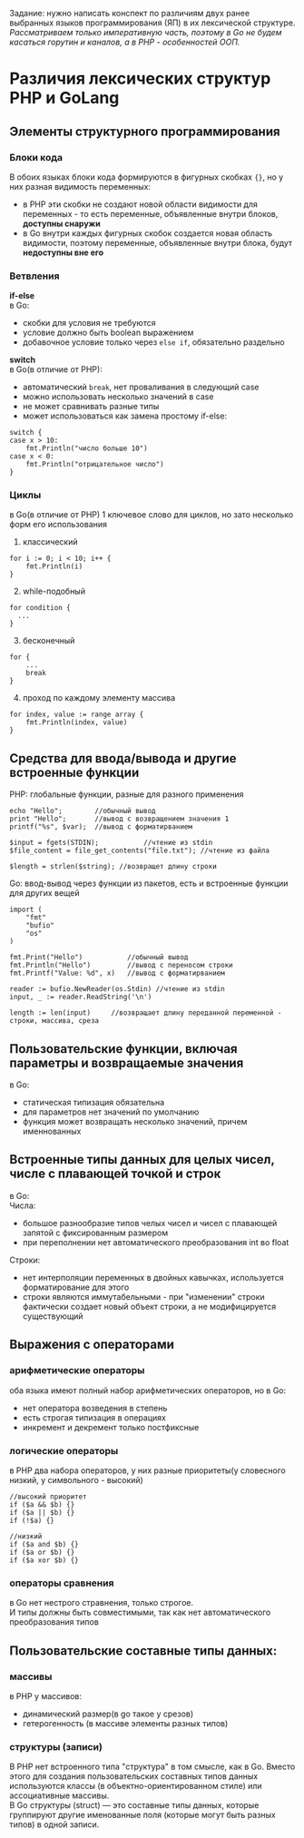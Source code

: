Задание: нужно написать конспект по различиям двух ранее выбранных языков программирования (ЯП) в их лексической структуре.  
_Рассматриваем только императивную часть, поэтому в Go не будем касаться горутин и каналов, а в PHP - особенностей ООП._    
# Различия лексических структур PHP и GoLang
## Элементы структурного программирования
### Блоки кода
В обоих языках блоки кода формируются в фигурных скобках `{}`, но у них разная видимость переменных:
- в PHP эти скобки не создают новой области видимости для переменных - то есть переменные, объявленные внутри блоков, **доступны снаружи**
- в Go внутри каждых фигурных скобок создается новая область видимости, поэтому переменные, объявленные внутри блока, будут **недоступны вне его**

### Ветвления
**if-else**  
в Go:  
- скобки для условия не требуются
- условие должно быть boolean выражением
- добавочное условие только через `else if`, обязательно раздельно  

**switch**  
в Go(в отличие от PHP):  
- автоматический `break`, нет проваливания в следующий case
- можно использовать несколько значений в case
- не может сравнивать разные типы
- может использоваться как замена простому if-else:
```
switch {
case x > 10:
    fmt.Println("число больше 10")
case x < 0:
    fmt.Println("отрицательное число")
}
```

### Циклы
в Go(в отличие от PHP) 1 ключевое слово для циклов, но зато несколько форм его использования
1) классический  
```
for i := 0; i < 10; i++ {
    fmt.Println(i)
}
```
2) while-подобный  
```
for condition {
  ...
}
```
3) бесконечный  
```
for {
    ...
    break
}
```
4) проход по каждому элементу массива
```
for index, value := range array {
    fmt.Println(index, value)
}
```

## Средства для ввода/вывода и другие встроенные функции
PHP: глобальные функции, разные для разного применения   
```
echo "Hello";        //обычный вывод
print "Hello";       //вывод с возвращением значения 1
printf("%s", $var);  //вывод с форматирванием

$input = fgets(STDIN);           //чтение из stdin
$file_content = file_get_contents("file.txt"); //чтение из файла

$length = strlen($string); //возвращет длину строки
```

Go: ввод-вывод через функции из пакетов, есть и встроенные функции для других вещей
```
import (
    "fmt"
    "bufio"
    "os"
)

fmt.Print("Hello")           //обычный вывод
fmt.Println("Hello")         //вывод с переносом строки
fmt.Printf("Value: %d", x)   //вывод с форматирванием

reader := bufio.NewReader(os.Stdin) //чтение из stdin
input, _ := reader.ReadString('\n')

length := len(input)     //возвращает длину переданной переменной - строки, массива, среза
```

## Пользовательские функции, включая параметры и возвращаемые значения
в Go:  
- статическая типизация обязательна
- для параметров нет значений по умолчанию
- функция может возвращать несколько значений, причем именнованных

## Встроенные типы данных для целых чисел, числе с плавающей точкой и строк
в Go:  
Числа:
- большое разнообразие типов челых чисел и чисел с плавающей запятой с фиксированным размером
- при переполнении нет автоматического преобразования int во float  

Строки:
- нет интерполяции переменных в двойных кавычках, используется форматирование для этого  
- строки являются иммутабельными - при "изменении" строки фактически создает новый объект строки, а не модифицируется существующий  

## Выражения с операторами
### арифметические операторы
оба языка имеют полный набор арифметических операторов, но в Go:   
- нет оператора возведения в степень  
- есть строгая типизация в операциях  
- инкремент и декремент только постфиксные

### логические операторы
в PHP два набора операторов, у них разные приоритеты(у словесного низкий, у символьного - высокий)
```
//высокий приоритет
if ($a && $b) {}
if ($a || $b) {}
if (!$a) {}  

//низкий 
if ($a and $b) {}
if ($a or $b) {} 
if ($a xor $b) {}
```  
### операторы сравнения
в Go нет нестрого стравнения, только строгое.  
И типы должны быть совместимыми, так как нет автоматического преобразования типов

## Пользовательские составные типы данных:
### массивы
в PHP у массивов:
- динамический размер(в go такое у срезов)
- гетерогенность (в массиве элементы разных типов)

### структуры (записи)
В PHP нет встроенного типа "структура" в том смысле, как в Go. Вместо этого для создания пользовательских составных типов данных используются классы (в объектно-ориентированном стиле) или ассоциативные массивы.  
В Go структуры (struct) — это составные типы данных, которые группируют другие именованные поля (которые могут быть разных типов) в одной записи.  
